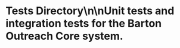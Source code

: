<!--
─────────────────────────────────────────────
📁 CTB Classification Metadata
─────────────────────────────────────────────
CTB Branch: sys/tests
Barton ID: 04.04.17
Unique ID: CTB-3D79CA8C
Blueprint Hash:
Last Updated: 2025-10-23
Enforcement: HEIR
─────────────────────────────────────────────
-->

# Tests Directory\n\nUnit tests and integration tests for the Barton Outreach Core system.
